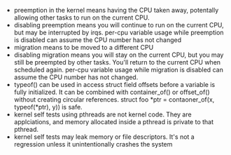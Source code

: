 - preemption in the kernel means having the CPU taken away, potentally allowing
other tasks to run on the current CPU.
- disabling preemption means you will continue to run on the current CPU, but
may be interrupted by irqs.  per-cpu variable usage while preemption is disabled
can assume the CPU number has not changed
- migration means to be moved to a different CPU
- disabling migration means you will stay on the current CPU, but you may still
be preempted by other tasks.  You'll return to the current CPU when scheduled again.
per-cpu variable usage while migration is disabled can assume the CPU number has
not changed.
- typeof() can be used in access struct field offsets before a variable
is fully initialized.  It can be combined with container_of() or offset_of() without creating circular
references.  struct foo *ptr = contaoner_of(x, typeof(*ptr), y)) is safe.
- kernel self tests using pthreads are not kernel code. They are applciations,
and memory allocated inside a pthread is private to that pthread.
- kernel self tests may leak memory or file descriptors.  It's not a regression
unless it unintentionally crashes the system
